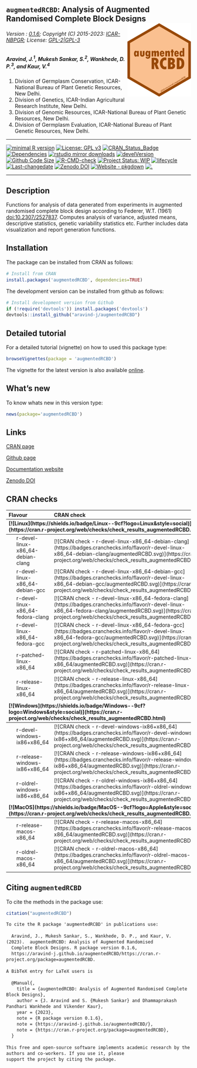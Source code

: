 
<script type="application/ld+json">
      {
  "@context": "https://schema.org",
  "@graph": [
    {
      "type": "SoftwareSourceCode",
      "author": [
        {
          "id": "https://orcid.org/0000-0002-4791-442X",
          "type": "Person",
          "email": [
            "j.aravind@icar.gov.in",
            "aravindj@nbpgr.ernet.in"
          ],
          "familyName": "Aravind",
          "givenName": "J."
        },
        {
          "type": "Person",
          "email": "mukeshsankar@gmail.com",
          "familyName": "Mukesh Sankar",
          "givenName": "S."
        },
        {
          "id": "https://orcid.org/0000-0001-6384-8664",
          "type": "Person",
          "email": "d.wankhede@icar.gov.in",
          "familyName": "Wankhede",
          "givenName": [
            "Dhammaprakash",
            "Pandhari"
          ]
        },
        {
          "type": "Person",
          "email": "vikender.kaur@icar.gov.in",
          "familyName": "Kaur",
          "givenName": "Vikender"
        }
      ],
      "codeRepository": "https://github.com/aravind-j/augmentedRCBD",
      "copyrightHolder": {
        "type": "Organization",
        "name": "ICAR-NBGPR"
      },
      "description": "Functions for analysis of data generated from experiments in augmented randomised complete block design according to Federer, W.T. (1961) <doi:10.2307/2527837>. Computes analysis of variance, adjusted means, descriptive statistics, genetic variability statistics etc. Further includes data visualization and report generation functions.",
      "license": "https://spdx.org/licenses/GPL-2.0",
      "name": "augmentedRCBD: Analysis of Augmented Randomised Complete Block Designs",
      "programmingLanguage": {
        "type": "ComputerLanguage",
        "name": "R",
        "url": "https://r-project.org"
      },
      "provider": {
        "id": "https://cran.r-project.org",
        "type": "Organization",
        "name": "Comprehensive R Archive Network (CRAN)",
        "url": "https://cran.r-project.org"
      },
      "runtimePlatform": "R Under development (unstable) (2023-04-28 r84338 ucrt)",
      "version": "0.1.5.9000"
    },
    {
      "type": "SoftwareSourceCode",
      "author": [
        {
          "id": "https://orcid.org/0000-0002-4791-442X",
          "type": "Person",
          "email": [
            "j.aravind@icar.gov.in",
            "aravindj@nbpgr.ernet.in"
          ],
          "familyName": "Aravind",
          "givenName": "J."
        },
        {
          "type": "Person",
          "email": "mukeshsankar@gmail.com",
          "familyName": "Mukesh Sankar",
          "givenName": "S."
        },
        {
          "type": "Person",
          "email": "d.wankhede@icar.gov.in",
          "familyName": "Wankhede",
          "givenName": [
            "Dhammaprakash",
            "Pandhari"
          ]
        },
        {
          "type": "Person",
          "email": "vikender.kaur@icar.gov.in",
          "familyName": "Kaur",
          "givenName": "Vikender"
        }
      ],
      "description": [
        "R package version 0.1.5.9000",
        "https://aravind-j.github.io/augmentedRCBD/",
        "https://cran.r-project.org/package=augmentedRCBD"
      ],
      "name": "augmentedRCBD: Analysis of Augmented Randomised Complete Block Designs"
    }
  ]
}
    </script>
<!-- 
<img src="https://raw.githubusercontent.com/aravind-j/augmentedRCBD/master/inst/extdata/augmentedRCBD.png" width="20%" />
-->

## `augmentedRCBD`: Analysis of Augmented Randomised Complete Block Designs <img src="https://raw.githubusercontent.com/aravind-j/augmentedRCBD/master/inst/extdata/augmentedRCBD.png" align="right" alt="logo" width="173" height = "200" style = "border: none; float: right;">

###### Version : [0.1.6](https://aravind-j.github.io/augmentedRCBD/articles/Data_Analysis_with_augmentedRCBD.html#install); Copyright (C) 2015-2023: [ICAR-NBPGR](http://www.nbpgr.ernet.in/); License: [GPL-2\|GPL-3](https://www.r-project.org/Licenses/)

##### *Aravind, J.<sup>1</sup>, Mukesh Sankar, S.<sup>2</sup>, Wankhede, D. P.<sup>3</sup>, and Kaur, V.<sup>4</sup>*

1.  Division of Germplasm Conservation, ICAR-National Bureau of Plant
    Genetic Resources, New Delhi.
2.  Division of Genetics, ICAR-Indian Agricultural Research Institute,
    New Delhi.
3.  Division of Genomic Resources, ICAR-National Bureau of Plant Genetic
    Resources, New Delhi.
4.  Division of Germplasm Evaluation, ICAR-National Bureau of Plant
    Genetic Resources, New Delhi.

------------------------------------------------------------------------

[![minimal R
version](https://img.shields.io/badge/R%3E%3D-3.0.2-6666ff.svg?logo=R)](https://cran.r-project.org/)
[![License: GPL
v3](https://img.shields.io/badge/License-GPL%20v3-blue.svg)](https://www.gnu.org/licenses/gpl-3.0)
[![CRAN_Status_Badge](https://www.r-pkg.org/badges/version-last-release/augmentedRCBD)](https://cran.r-project.org/package=augmentedRCBD)
[![Dependencies](https://tinyverse.netlify.com/badge/augmentedRCBD)](https://cran.r-project.org/package=augmentedRCBD)
[![rstudio mirror
downloads](https://cranlogs.r-pkg.org/badges/grand-total/augmentedRCBD?color=green)](https://CRAN.R-project.org/package=augmentedRCBD)
[![develVersion](https://img.shields.io/badge/devel%20version-0.1.5.9000-orange.svg)](https://github.com/aravind-j/augmentedRCBD)
[![Github Code
Size](https://img.shields.io/github/languages/code-size/aravind-j/augmentedRCBD.svg)](https://github.com/aravind-j/augmentedRCBD)
[![R-CMD-check](https://github.com/aravind-j/augmentedRCBD/workflows/R-CMD-check/badge.svg)](https://github.com/aravind-j/augmentedRCBD/actions)
[![Project Status:
WIP](https://www.repostatus.org/badges/latest/inactive.svg)](https://www.repostatus.org/#inactive)
[![lifecycle](https://img.shields.io/badge/lifecycle-stable-brightgreen.svg)](https://lifecycle.r-lib.org/articles/stages.html#stable)
[![Last-changedate](https://img.shields.io/badge/last%20change-2023--05--23-yellowgreen.svg)](https://github.com/aravind-j/augmentedRCBD)
[![Zenodo
DOI](https://zenodo.org/badge/DOI/10.5281/zenodo.1310011.svg)](https://doi.org/10.5281/zenodo.1310011)
[![Website -
pkgdown](https://img.shields.io/website-up-down-green-red/https/aravind-j.github.io/augmentedRCBD.svg)](https://aravind-j.github.io/augmentedRCBD/)
[![.](https://pro-pulsar-193905.appspot.com/UA-116716530-1/welcome-page)](https://github.com/aravind-j/google-analytics-beacon)
<!-- [![packageversion](https://img.shields.io/badge/Package%20version-0.2.3.3-orange.svg)](https://github.com/aravind-j/augmentedRCBD) -->
<!-- [![GitHub Download Count](https://github-basic-badges.herokuapp.com/downloads/aravind-j/augmentedRCBD/total.svg)] -->
<!-- [![Rdoc](https://www.rdocumentation.org/badges/version/augmentedRCBD)](https://www.rdocumentation.org/packages/augmentedRCBD) -->

------------------------------------------------------------------------

## Description

Functions for analysis of data generated from experiments in augmented
randomised complete block design according to Federer, W.T. (1961)
[doi:10.2307/2527837](https://doi.org/10.2307/2527837). Computes
analysis of variance, adjusted means, descriptive statistics, genetic
variability statistics etc. Further includes data visualization and
report generation functions.

## Installation

The package can be installed from CRAN as follows:

``` r
# Install from CRAN
install.packages('augmentedRCBD', dependencies=TRUE)
```

The development version can be installed from github as follows:

``` r
# Install development version from Github
if (!require('devtools')) install.packages('devtools')
devtools::install_github("aravind-j/augmentedRCBD")
```

## Detailed tutorial

For a detailed tutorial (vignette) on how to used this package type:

``` r
browseVignettes(package = 'augmentedRCBD')
```

The vignette for the latest version is also available
[online](https://aravind-j.github.io/augmentedRCBD/articles/Data_Analysis_with_augmentedRCBD.html).

## What’s new

To know whats new in this version type:

``` r
news(package='augmentedRCBD')
```

## Links

[CRAN page](https://cran.r-project.org/package=augmentedRCBD)

[Github page](https://github.com/aravind-j/augmentedRCBD)

[Documentation website](https://aravind-j.github.io/augmentedRCBD/)

[Zenodo DOI](https://doi.org/10.5281/zenodo.1310011)

## CRAN checks

<table class="table table-striped table-hover" style="width: auto !important; ">
<thead>
<tr>
<th style="text-align:left;">
Flavour
</th>
<th style="text-align:left;">
CRAN check
</th>
</tr>
</thead>
<tbody>
<tr grouplength="6">
<td colspan="2" style="border-bottom: 1px solid;">
<strong>[![Linux](https://shields.io/badge/Linux--9cf?logo=Linux&style=social)](https://cran.r-project.org/web/checks/check_results_augmentedRCBD.html)</strong>
</td>
</tr>
<tr>
<td style="text-align:left;padding-left: 2em;" indentlevel="1">
r-devel-linux-x86_64-debian-clang
</td>
<td style="text-align:left;">
[![CRAN check -
r-devel-linux-x86_64-debian-clang](https://badges.cranchecks.info/flavor/r-devel-linux-x86_64-debian-clang/augmentedRCBD.svg)](https://cran.r-project.org/web/checks/check_results_augmentedRCBD.html)
</td>
</tr>
<tr>
<td style="text-align:left;padding-left: 2em;" indentlevel="1">
r-devel-linux-x86_64-debian-gcc
</td>
<td style="text-align:left;">
[![CRAN check -
r-devel-linux-x86_64-debian-gcc](https://badges.cranchecks.info/flavor/r-devel-linux-x86_64-debian-gcc/augmentedRCBD.svg)](https://cran.r-project.org/web/checks/check_results_augmentedRCBD.html)
</td>
</tr>
<tr>
<td style="text-align:left;padding-left: 2em;" indentlevel="1">
r-devel-linux-x86_64-fedora-clang
</td>
<td style="text-align:left;">
[![CRAN check -
r-devel-linux-x86_64-fedora-clang](https://badges.cranchecks.info/flavor/r-devel-linux-x86_64-fedora-clang/augmentedRCBD.svg)](https://cran.r-project.org/web/checks/check_results_augmentedRCBD.html)
</td>
</tr>
<tr>
<td style="text-align:left;padding-left: 2em;" indentlevel="1">
r-devel-linux-x86_64-fedora-gcc
</td>
<td style="text-align:left;">
[![CRAN check -
r-devel-linux-x86_64-fedora-gcc](https://badges.cranchecks.info/flavor/r-devel-linux-x86_64-fedora-gcc/augmentedRCBD.svg)](https://cran.r-project.org/web/checks/check_results_augmentedRCBD.html)
</td>
</tr>
<tr>
<td style="text-align:left;padding-left: 2em;" indentlevel="1">
r-patched-linux-x86_64
</td>
<td style="text-align:left;">
[![CRAN check -
r-patched-linux-x86_64](https://badges.cranchecks.info/flavor/r-patched-linux-x86_64/augmentedRCBD.svg)](https://cran.r-project.org/web/checks/check_results_augmentedRCBD.html)
</td>
</tr>
<tr>
<td style="text-align:left;padding-left: 2em;" indentlevel="1">
r-release-linux-x86_64
</td>
<td style="text-align:left;">
[![CRAN check -
r-release-linux-x86_64](https://badges.cranchecks.info/flavor/r-release-linux-x86_64/augmentedRCBD.svg)](https://cran.r-project.org/web/checks/check_results_augmentedRCBD.html)
</td>
</tr>
<tr grouplength="3">
<td colspan="2" style="border-bottom: 1px solid;">
<strong>[![Windows](https://shields.io/badge/Windows--9cf?logo=Windows&style=social)](https://cran.r-project.org/web/checks/check_results_augmentedRCBD.html)</strong>
</td>
</tr>
<tr>
<td style="text-align:left;padding-left: 2em;" indentlevel="1">
r-devel-windows-ix86+x86_64
</td>
<td style="text-align:left;">
[![CRAN check -
r-devel-windows-ix86+x86_64](https://badges.cranchecks.info/flavor/r-devel-windows-ix86+x86_64/augmentedRCBD.svg)](https://cran.r-project.org/web/checks/check_results_augmentedRCBD.html)
</td>
</tr>
<tr>
<td style="text-align:left;padding-left: 2em;" indentlevel="1">
r-release-windows-ix86+x86_64
</td>
<td style="text-align:left;">
[![CRAN check -
r-release-windows-ix86+x86_64](https://badges.cranchecks.info/flavor/r-release-windows-ix86+x86_64/augmentedRCBD.svg)](https://cran.r-project.org/web/checks/check_results_augmentedRCBD.html)
</td>
</tr>
<tr>
<td style="text-align:left;padding-left: 2em;" indentlevel="1">
r-oldrel-windows-ix86+x86_64
</td>
<td style="text-align:left;">
[![CRAN check -
r-oldrel-windows-ix86+x86_64](https://badges.cranchecks.info/flavor/r-oldrel-windows-ix86+x86_64/augmentedRCBD.svg)](https://cran.r-project.org/web/checks/check_results_augmentedRCBD.html)
</td>
</tr>
<tr grouplength="2">
<td colspan="2" style="border-bottom: 1px solid;">
<strong>[![MacOS](https://shields.io/badge/MacOS--9cf?logo=Apple&style=social)](https://cran.r-project.org/web/checks/check_results_augmentedRCBD.html)</strong>
</td>
</tr>
<tr>
<td style="text-align:left;padding-left: 2em;" indentlevel="1">
r-release-macos-x86_64
</td>
<td style="text-align:left;">
[![CRAN check -
r-release-macos-x86_64](https://badges.cranchecks.info/flavor/r-release-macos-x86_64/augmentedRCBD.svg)](https://cran.r-project.org/web/checks/check_results_augmentedRCBD.html)
</td>
</tr>
<tr>
<td style="text-align:left;padding-left: 2em;" indentlevel="1">
r-oldrel-macos-x86_64
</td>
<td style="text-align:left;">
[![CRAN check -
r-oldrel-macos-x86_64](https://badges.cranchecks.info/flavor/r-oldrel-macos-x86_64/augmentedRCBD.svg)](https://cran.r-project.org/web/checks/check_results_augmentedRCBD.html)
</td>
</tr>
</tbody>
</table>

## Citing `augmentedRCBD`

To cite the methods in the package use:

``` r
citation("augmentedRCBD")
```

    To cite the R package 'augmentedRCBD' in publications use:

      Aravind, J., Mukesh Sankar, S., Wankhede, D. P., and Kaur, V. (2023).  augmentedRCBD: Analysis of Augmented Randomised
      Complete Block Designs. R package version 0.1.6,
      https://aravind-j.github.io/augmentedRCBD/https://cran.r-project.org/package=augmentedRCBD.

    A BibTeX entry for LaTeX users is

      @Manual{,
        title = {augmentedRCBD: Analysis of Augmented Randomised Complete Block Designs},
        author = {J. Aravind and S. {Mukesh Sankar} and Dhammaprakash Pandhari Wankhede and Vikender Kaur},
        year = {2023},
        note = {R package version 0.1.6},
        note = {https://aravind-j.github.io/augmentedRCBD/},
        note = {https://cran.r-project.org/package=augmentedRCBD},
      }

    This free and open-source software implements academic research by the authors and co-workers. If you use it, please
    support the project by citing the package.
